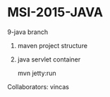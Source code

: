 # MSI-2015-JAVA

9-java branch

   1. maven project structure
   2. java servlet container

         mvn jetty:run

Collaborators:
vincas
